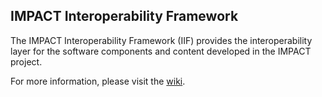 ## IMPACT Interoperability Framework <!--- [![Build Status](https://secure.travis-ci.org/impactcentre/interoperability-framework.png?branch=master)](http://travis-ci.org/impactcentre/interoperability-framework) --->

The IMPACT Interoperability Framework (IIF) provides the interoperability 
layer for the software components and content developed in the IMPACT project.

For more information, please visit the [wiki](https://github.com/impactcentre/interoperability-framework/wiki).
